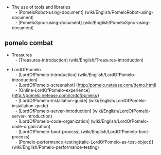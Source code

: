 * The use of tools and libraries  <br/>
   - [PomeloRobot-using-document] (wiki/English/PomeloRobot-using-document) <br/>
   - [PomeloSync-using-document] (wiki/English/PomeloSync-using-document) <br/>
 
 
pomelo combat
----------------
* Treasures <br/>
   - [Treasures-introduction] (wiki/English/Treasures-introduction) <br/>
 
* LordOfPomelo  <br/>
   - [LordOfPomelo-introduction] (wiki/English/LordOfPomelo-introduction) <br/>
   - [LordOfPomelo-screenshot] (http://pomelo.netease.com/demo.html) <br/>
   - [Online-LordOfPomelo-experience] (http://pomelo.netease.com/lordofpomelo/) <br/>
   - [LordOfPomelo-installation-guide] (wiki/English/LordOfPomelo-installation-guide) <br/>
   - [LordOfPomelo-server-introduction] (wiki/English/LordOfPomelo-server-introduction) <br/>
   - [LordOfPomelo-code-organization] (wiki/English/LordOfPomelo-code-organization) <br/>
   - [LordOfPomelo-boot-process] (wiki/English/LordOfPomelo-boot-process) <br/>
   - [Pomelo-performance-testing(take-LordOfPomelo-as-test-object)] (wiki/English/Pomelo-performance-testing) <br/>


